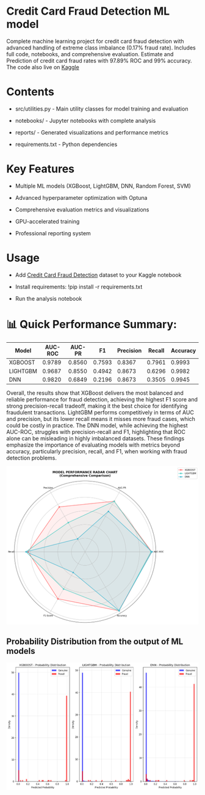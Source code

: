 # Credit Card Fraud Detection ML model
Complete machine learning project for credit card fraud detection with advanced handling of extreme class imbalance (0.17% fraud rate). Includes full code, notebooks, and comprehensive evaluation.
Estimate and Prediction of credit card fraud rates with 97.89% ROC and 99% accuracy. The code also live on [Kaggle](https://www.kaggle.com/datasets/bataju/fraud-detection-ml-project-code-and-ml-pipeline/data/code)

# Contents
* src/utilities.py - Main utility classes for model training and evaluation

* notebooks/ - Jupyter notebooks with complete analysis

* reports/ - Generated visualizations and performance metrics

* requirements.txt - Python dependencies

# Key Features

* Multiple ML models (XGBoost, LightGBM, DNN, Random Forest, SVM)

* Advanced hyperparameter optimization with Optuna

* Comprehensive evaluation metrics and visualizations

* GPU-accelerated training

* Professional reporting system

# Usage

* Add [Credit Card Fraud Detection](https://www.kaggle.com/datasets/mlg-ulb/creditcardfraud) dataset to your Kaggle notebook

* Install requirements: !pip install -r requirements.txt

* Run the analysis notebook


# 📊 Quick Performance Summary:  

| Model    | AUC-ROC | AUC-PR | F1     | Precision | Recall  | Accuracy |
|----------|---------|--------|--------|-----------|---------|----------|
| XGBOOST  | 0.9789  | 0.8560 | 0.7593 | 0.8367    | 0.7961  | 0.9993   |
| LIGHTGBM | 0.9687  | 0.8550 | 0.4942 | 0.8673    | 0.6296  | 0.9982   |
| DNN      | 0.9820  | 0.6849 | 0.2196 | 0.8673    | 0.3505  | 0.9945   |

Overall, the results show that XGBoost delivers the most balanced and reliable performance for fraud detection, achieving the highest F1 score and strong precision-recall tradeoff, making it the best choice for identifying fraudulent transactions. LightGBM performs competitively in terms of AUC and precision, but its lower recall means it misses more fraud cases, which could be costly in practice. The DNN model, while achieving the highest AUC-ROC, struggles with precision-recall and F1, highlighting that ROC alone can be misleading in highly imbalanced datasets. These findings emphasize the importance of evaluating models with metrics beyond accuracy, particularly precision, recall, and F1, when working with fraud detection problems.

![Radarplot](reports/radar_chart.png)

## Probability Distribution from the output of ML models
![model](reports/probability_distributions.png)

